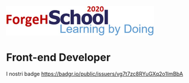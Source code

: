 ![ForgeH School 2020 - Learning By Doing](school.png)

# Front-end Developer



I nostri badge
https://badgr.io/public/issuers/vg7t7zc8RYuGXq2o1ImBbA
